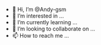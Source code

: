 - 👋 Hi, I’m @Andy-gsm
- 👀 I’m interested in ...
- 🌱 I’m currently learning ...
- 💞️ I’m looking to collaborate on ...
- 📫 How to reach me ...

<!---
Andy-gsm/Andy-gsm is a ✨ special ✨ repository because its `README.md` (this file) appears on your GitHub profile.
You can click the Preview link to take a look at your changes.
--->
